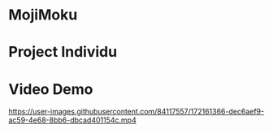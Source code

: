 # MojiMoku
# Project Individu


#
# Video Demo


https://user-images.githubusercontent.com/84117557/172161366-dec6aef9-ac59-4e68-8bb6-dbcad401154c.mp4



